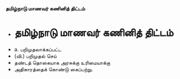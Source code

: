 **தமிழ்நாடு மாணவர் கணினித் திட்டம்**
- # தமிழ்நாடு மாணவர் கணினித் திட்டம்
- a. பறிமுதலாக்கப்பட்ட
- (வி.) பறிமுதல் செய்
- தண்டத் தொகையாக அரசுக்கு உரிமையாக்கு
- அதிகாரத்தைக் கொண்டு கைப்பற்று.

